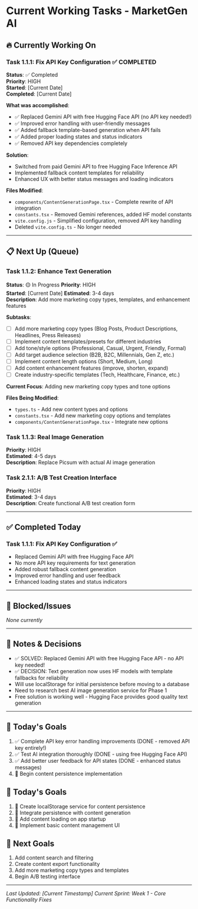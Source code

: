 # Current Working Tasks - MarketGen AI

## 🔥 Currently Working On

### Task 1.1.1: Fix API Key Configuration ✅ COMPLETED
**Status**: ✅ Completed  
**Priority**: HIGH  
**Started**: [Current Date]  
**Completed**: [Current Date]  

**What was accomplished**:
- ✅ Replaced Gemini API with free Hugging Face API (no API key needed!)
- ✅ Improved error handling with user-friendly messages
- ✅ Added fallback template-based generation when API fails
- ✅ Added proper loading states and status indicators
- ✅ Removed API key dependencies completely

**Solution**: 
- Switched from paid Gemini API to free Hugging Face Inference API
- Implemented fallback content templates for reliability
- Enhanced UX with better status messages and loading indicators

**Files Modified**:
- `components/ContentGenerationPage.tsx` - Complete rewrite of API integration
- `constants.tsx` - Removed Gemini references, added HF model constants
- `vite.config.js` - Simplified configuration, removed API key handling
- Deleted `vite.config.ts` - No longer needed

---

## 📋 Next Up (Queue)

### Task 1.1.2: Enhance Text Generation  
**Status**: 🟡 In Progress
**Priority**: HIGH  
**Started**: [Current Date]
**Estimated**: 3-4 days  
**Description**: Add more marketing copy types, templates, and enhancement features

**Subtasks**:
- [ ] Add more marketing copy types (Blog Posts, Product Descriptions, Headlines, Press Releases)
- [ ] Implement content templates/presets for different industries
- [ ] Add tone/style options (Professional, Casual, Urgent, Friendly, Formal)
- [ ] Add target audience selection (B2B, B2C, Millennials, Gen Z, etc.)
- [ ] Implement content length options (Short, Medium, Long)
- [ ] Add content enhancement features (improve, shorten, expand)
- [ ] Create industry-specific templates (Tech, Healthcare, Finance, etc.)

**Current Focus**: Adding new marketing copy types and tone options

**Files Being Modified**:
- `types.ts` - Add new content types and options
- `constants.tsx` - Add new marketing copy options and templates
- `components/ContentGenerationPage.tsx` - Integrate new options

### Task 1.1.3: Real Image Generation
**Priority**: HIGH  
**Estimated**: 4-5 days  
**Description**: Replace Picsum with actual AI image generation

### Task 2.1.1: A/B Test Creation Interface
**Priority**: HIGH  
**Estimated**: 3-4 days  
**Description**: Create functional A/B test creation form

---

## ✅ Completed Today
### Task 1.1.1: Fix API Key Configuration ✅
- Replaced Gemini API with free Hugging Face API
- No more API key requirements for text generation
- Added robust fallback content generation
- Improved error handling and user feedback
- Enhanced loading states and status indicators

---

## 🚫 Blocked/Issues
*None currently*

---

## 📝 Notes & Decisions
- ✅ SOLVED: Replaced Gemini API with free Hugging Face API - no API key needed!
- ✅ DECISION: Text generation now uses HF models with template fallbacks for reliability
- Will use localStorage for initial persistence before moving to a database
- Need to research best AI image generation service for Phase 1
- Free solution is working well - Hugging Face provides good quality text generation

---

## 🎯 Today's Goals
1. ✅ Complete API key error handling improvements (DONE - removed API key entirely!)
2. ✅ Test AI integration thoroughly (DONE - using free Hugging Face API)
3. ✅ Add better user feedback for API states (DONE - enhanced status messages)
4. 🔄 Begin content persistence implementation

## 🎯 Today's Goals
1. 🔄 Create localStorage service for content persistence
2. 🔄 Integrate persistence with content generation
3. 🔄 Add content loading on app startup
4. 🔄 Implement basic content management UI

## 🎯 Next Goals
1. Add content search and filtering
2. Create content export functionality
3. Add more marketing copy types and templates
4. Begin A/B testing interface

---

*Last Updated: [Current Timestamp]*
*Current Sprint: Week 1 - Core Functionality Fixes*